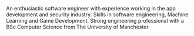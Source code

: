 An enthusiastic software engineer with experience working in the app development and security industry. Skills in software engineering, Machine Learning and Game Development. Strong engineering professional with a BSc Computer Science from The University of Manchester.
